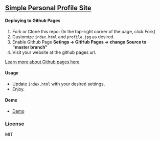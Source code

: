## [Simple Personal Profile Site](https://galiprandi.github.io/me/)


#### Deploying to Github Pages

1. Fork or Clone this repo: (In the top-right corner of the page, click Fork)
2. Customize `index.html` and `profile.jpg` as desired.
3. Enable Github Page **Setings -> GitHub Pages -> change Source to "master branch"**
4. Visit your website at the github pages url.

[Learn more about Github pages here](https://pages.github.com/)

#### Usage

- Update `index.html` with your desired settings.
- Enjoy.

#### Demo

- [Demo](https://galiprandi.github.io/me/)

### License

MIT
